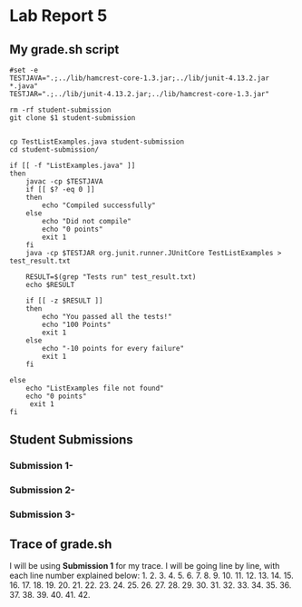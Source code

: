 # Lab Report 5

## My grade.sh script
```
#set -e
TESTJAVA=".;../lib/hamcrest-core-1.3.jar;../lib/junit-4.13.2.jar *.java"
TESTJAR=".;../lib/junit-4.13.2.jar;../lib/hamcrest-core-1.3.jar"

rm -rf student-submission
git clone $1 student-submission


cp TestListExamples.java student-submission
cd student-submission/

if [[ -f "ListExamples.java" ]]
then 
    javac -cp $TESTJAVA 
    if [[ $? -eq 0 ]]
    then
        echo "Compiled successfully"
    else 
        echo "Did not compile"
        echo "0 points"
        exit 1
    fi
    java -cp $TESTJAR org.junit.runner.JUnitCore TestListExamples > test_result.txt

    RESULT=$(grep "Tests run" test_result.txt)
    echo $RESULT

    if [[ -z $RESULT ]]
    then
        echo "You passed all the tests!"
        echo "100 Points"
        exit 1
    else
        echo "-10 points for every failure"
        exit 1
    fi

else
    echo "ListExamples file not found"
    echo "0 points"
     exit 1
fi
```

## Student Submissions

### Submission 1- 

### Submission 2- 

### Submission 3- 

## Trace of grade.sh
I will be using **Submission 1** for my trace. I will be going line by line, with each line number explained below:
1. 
2.
3.
4.
5.
6.
7.
8.
9.
10.
11.
12.
13.
14.
15.
16.
17.
18.
19.
20.
21.
22.
23.
24.
25.
26.
27.
28.
29.
30.
31.
32.
33.
34.
35.
36.
37.
38.
39.
40.
41.
42.
